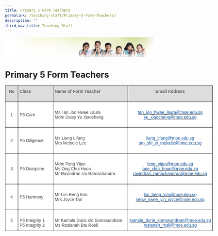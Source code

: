 ```yaml
---
title: Primary 5 Form Teachers
permalink: /teaching-staff/Primary-5-Form-Teachers/
description: ""
third_nav_title: Teaching Staff
---
```


![](/images/Banner.jpg)

Primary 5 Form Teachers
=======================

<style type="text/css">
.tg  {border-collapse:collapse;border-spacing:0;}
.tg td{border-color:black;border-style:solid;border-width:1px;font-family:Arial, sans-serif;font-size:14px;
  overflow:hidden;padding:10px 5px;word-break:normal;}
.tg th{border-color:black;border-style:solid;border-width:1px;font-family:Arial, sans-serif;font-size:14px;
  font-weight:normal;overflow:hidden;padding:10px 5px;word-break:normal;}
.tg .tg-a4yv{background-color:#DDD;color:#666;font-weight:bold;text-align:center;vertical-align:top}
.tg .tg-6wao{background-color:#FFF;color:#10509C;text-align:center;vertical-align:top}
.tg .tg-fwnj{background-color:#FFF;color:#454545;text-align:left;vertical-align:top}
.tg .tg-e14l{background-color:#DDD;color:#666;font-weight:bold;text-align:left;vertical-align:top}
.tg .tg-ncov{background-color:#FFF;color:#454545;text-align:center;vertical-align:middle}
.tg .tg-m03q{background-color:#FFF;color:#10509C;text-align:center;text-decoration:underline;vertical-align:top}
.tg .tg-sdzj{background-color:#FFF;color:#454545;text-align:left;vertical-align:middle}
</style>
<table class="tg" style="undefined;table-layout: fixed; width: 684px">
<colgroup>
<col style="width: 42px">
<col style="width: 116px">
<col style="width: 247px">
<col style="width: 279px">
</colgroup>
<thead>
  <tr>
    <th class="tg-a4yv">No<br><br></th>
    <th class="tg-e14l">Class</th>
    <th class="tg-e14l">Name of Form Teacher</th>
    <th class="tg-a4yv">Email Address</th>
  </tr>
</thead>
<tbody>
  <tr>
    <td class="tg-ncov">1</td>
    <td class="tg-sdzj">P5 Care</td>
    <td class="tg-fwnj"><br>Ms Tan Joo Hwee Laura<br>Mdm Daisy Yu Xiaocheng<br><br></td>
    <td class="tg-6wao"><br><a href="mailto:tan_joo_hwee_laura@moe.edu.sg" target="_blank" rel="noopener noreferrer"><span style="text-decoration:none;color:#10509C">tan_joo_hwee_laura@moe.edu.sg</span></a><br><a href="mailto:yu_xiaocheng@moe.edu.sg" target="_blank" rel="noopener noreferrer"><span style="color:#10509C">yu_xiaocheng@moe.edu.sg</span></a><br><br></td>
  </tr>
  <tr>
    <td class="tg-ncov"> 2</td>
    <td class="tg-sdzj">P5 Diligence </td>
    <td class="tg-fwnj"><br>Ms Liang Lifang<br>Mrs Melodie Lee<br><br></td>
    <td class="tg-m03q"><br><a href="mailto:liang_lifang@moe.edu.sg" target="_blank" rel="noopener noreferrer"><span style="text-decoration:underline;color:#10509C">liang_lifang@moe.edu.sg</span></a><br><a href="http://tan_shi_yi_melodie@moe.edu.sg%20/" target="_blank" rel="noopener noreferrer"><span style="text-decoration:none;color:#10509C">tan_shi_yi_melodie@moe.edu.sg </span></a></td>
  </tr>
  <tr>
    <td class="tg-ncov"> 3</td>
    <td class="tg-sdzj">P5 Discipline    </td>
    <td class="tg-fwnj"><br>Mdm Feng Yijun<br>Ms Ong Chui Hoon<br>Mr Ravindran s/o Ramachandra<br><br></td>
    <td class="tg-6wao"><br><a href="mailto:feng_yijun@moe.edu.sg" target="_blank" rel="noopener noreferrer"><span style="text-decoration:none;color:#10509C">feng_yijun@moe.edu.sg</span></a><br> <a href="mailto:ong_chui_hoon@moe.edu.sg" target="_blank" rel="noopener noreferrer"><span style="text-decoration:none;color:#10509C">ong_chui_hoon@moe.edu.sg</span></a><br><a href="mailto:ravindran_ramachandran@moe.edu.sg" target="_blank" rel="noopener noreferrer"><span style="text-decoration:none;color:#10509C">ravindran_ramachandran@moe.edu.sg</span></a><br></td>
  </tr>
  <tr>
    <td class="tg-ncov"> 4</td>
    <td class="tg-sdzj">P5 Harmony </td>
    <td class="tg-fwnj"><br>Mr Lim Beng Kim<br>Mrs Joyce Tan<br><br></td>
    <td class="tg-6wao"><br><a href="mailto:lim_beng_kim@moe.edu.sg" target="_blank" rel="noopener noreferrer"><span style="text-decoration:none;color:#10509C">lim_beng_kim@moe.edu.sg</span></a><br><a href="http://seow_swee_yin_joyce@moe.edu.sg%20/" target="_blank" rel="noopener noreferrer"><span style="text-decoration:none;color:#10509C">seow_swee_yin_joyce@moe.edu.sg </span></a></td>
  </tr>
  <tr>
    <td class="tg-ncov"> 5</td>
    <td class="tg-fwnj"><br>P5 Integrity 1<br>P5 Integrity 2<br> </td>
    <td class="tg-sdzj"><br>Mr Kamala Durai s/o Somasundram<br>Ms Rozianah Bte Rosli<br></td>
    <td class="tg-6wao"><br><a href="mailto:kamala_durai_somasundram@moe.edu.sg" target="_blank" rel="noopener noreferrer"><span style="text-decoration:none;color:#10509C">kamala_durai_somasundram@moe.edu.sg</span></a><br> <a href="mailto:rozianah_rosli@moe.edu.sg" target="_blank" rel="noopener noreferrer"><span style="text-decoration:none;color:#10509C">rozianah_rosli@moe.edu.sg</span></a></td>
  </tr>
</tbody>
</table>